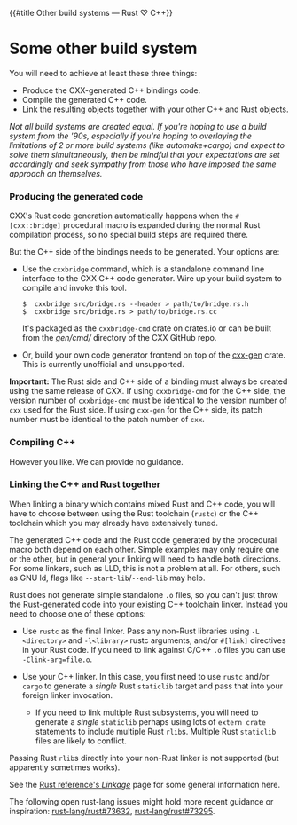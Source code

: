 {{#title Other build systems — Rust ♡ C++}}
# Some other build system

You will need to achieve at least these three things:

- Produce the CXX-generated C++ bindings code.
- Compile the generated C++ code.
- Link the resulting objects together with your other C++ and Rust objects.

*Not all build systems are created equal. If you're hoping to use a build system
from the '90s, especially if you're hoping to overlaying the limitations of 2 or
more build systems (like automake+cargo) and expect to solve them
simultaneously, then be mindful that your expectations are set accordingly and
seek sympathy from those who have imposed the same approach on themselves.*

### Producing the generated code

CXX's Rust code generation automatically happens when the `#[cxx::bridge]`
procedural macro is expanded during the normal Rust compilation process, so no
special build steps are required there.

But the C++ side of the bindings needs to be generated. Your options are:

- Use the `cxxbridge` command, which is a standalone command line interface to
  the CXX C++ code generator. Wire up your build system to compile and invoke
  this tool.

  ```console
  $  cxxbridge src/bridge.rs --header > path/to/bridge.rs.h
  $  cxxbridge src/bridge.rs > path/to/bridge.rs.cc
  ```

  It's packaged as the `cxxbridge-cmd` crate on crates.io or can be built from
  the *gen/cmd/* directory of the CXX GitHub repo.

- Or, build your own code generator frontend on top of the [cxx-gen] crate. This
  is currently unofficial and unsupported.

<div class="warning">

**Important:** The Rust side and C++ side of a binding must always be created
using the same release of CXX. If using `cxxbridge-cmd` for the C++ side, the
version number of `cxxbridge-cmd` must be identical to the version number of
`cxx` used for the Rust side. If using `cxx-gen` for the C++ side, its patch
number must be identical to the patch number of `cxx`.

</div>

[cxx-gen]: https://docs.rs/cxx-gen

### Compiling C++

However you like. We can provide no guidance.

### Linking the C++ and Rust together

When linking a binary which contains mixed Rust and C++ code, you will have to
choose between using the Rust toolchain (`rustc`) or the C++ toolchain which you
may already have extensively tuned.

The generated C++ code and the Rust code generated by the procedural macro both
depend on each other. Simple examples may only require one or the other, but in
general your linking will need to handle both directions. For some linkers, such
as LLD, this is not a problem at all. For others, such as GNU ld, flags like
`--start-lib`/`--end-lib` may help.

Rust does not generate simple standalone `.o` files, so you can't just throw the
Rust-generated code into your existing C++ toolchain linker. Instead you need to
choose one of these options:

* Use `rustc` as the final linker. Pass any non-Rust libraries using `-L
  <directory>` and `-l<library>` rustc arguments, and/or `#[link]` directives in
  your Rust code. If you need to link against C/C++ `.o` files you can use
  `-Clink-arg=file.o`.

* Use your C++ linker. In this case, you first need to use `rustc` and/or
  `cargo` to generate a _single_ Rust `staticlib` target and pass that into your
  foreign linker invocation.

  * If you need to link multiple Rust subsystems, you will need to generate a
    _single_ `staticlib` perhaps using lots of `extern crate` statements to
    include multiple Rust `rlib`s.  Multiple Rust `staticlib` files are likely
    to conflict.

Passing Rust `rlib`s directly into your non-Rust linker is not supported (but
apparently sometimes works).

See the [Rust reference's *Linkage*][linkage] page for some general information
here.

[linkage]: https://doc.rust-lang.org/reference/linkage.html

The following open rust-lang issues might hold more recent guidance or
inspiration: [rust-lang/rust#73632], [rust-lang/rust#73295].

[rust-lang/rust#73632]: https://github.com/rust-lang/rust/issues/73632
[rust-lang/rust#73295]: https://github.com/rust-lang/rust/issues/73295
